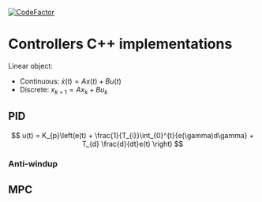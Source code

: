 [![CodeFactor](https://www.codefactor.io/repository/github/borodziejciesla/control/badge)](https://www.codefactor.io/repository/github/borodziejciesla/control)

# Controllers C++ implementations
Linear object:
* Continuous: $\dot{x}(t) = Ax(t) + Bu(t)$
* Discrete: $x_{k+1} = Ax_{k} + Bu_{k}$

## PID
$$
    u(t) = K_{p}\left(e(t) + \frac{1}{T_{i}}\int_{0}^{t}{e(\gamma)d\gamma} + T_{d} \frac{d}{dt}e(t) \right)
$$

### Anti-windup

## MPC